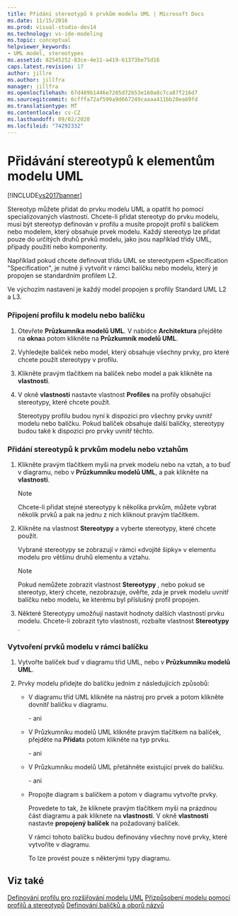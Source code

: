 ```yaml
---
title: Přidání stereotypů k prvkům modelu UML | Microsoft Docs
ms.date: 11/15/2016
ms.prod: visual-studio-dev14
ms.technology: vs-ide-modeling
ms.topic: conceptual
helpviewer_keywords:
- UML model, stereotypes
ms.assetid: 82545252-83ce-4e11-a419-61373be75d16
caps.latest.revision: 17
author: jillre
ms.author: jillfra
manager: jillfra
ms.openlocfilehash: 67d489b1446e7205d72b53e160a8c7ca87f216d7
ms.sourcegitcommit: 6cfffa72af599a9d667249caaaa411bb28ea69fd
ms.translationtype: MT
ms.contentlocale: cs-CZ
ms.lasthandoff: 09/02/2020
ms.locfileid: "74292332"
---
```

# <a name="add-stereotypes-to-uml-model-elements"></a>Přidávání stereotypů k elementům modelu UML
[!INCLUDE[vs2017banner](../includes/vs2017banner.md)]

Stereotyp můžete přidat do prvku modelu UML a opatřit ho pomocí specializovaných vlastností. Chcete-li přidat stereotyp do prvku modelu, musí být stereotyp definován v profilu a musíte propojit profil s balíčkem nebo modelem, který obsahuje prvek modelu. Každý stereotyp lze přidat pouze do určitých druhů prvků modelu, jako jsou například třídy UML, případy použití nebo komponenty.

 Například pokud chcete definovat třídu UML se stereotypem «Specification "Specification", je nutné ji vytvořit v rámci balíčku nebo modelu, který je propojen se standardním profilem L2.

 Ve výchozím nastavení je každý model propojen s profily Standard UML L2 a L3.

### <a name="to-link-a-profile-to-a-model-or-a-package"></a>Připojení profilu k modelu nebo balíčku

1. Otevřete **Průzkumníka modelů UML**. V nabídce **Architektura** přejděte na **okna**a potom klikněte na **Průzkumník modelů UML**.

2. Vyhledejte balíček nebo model, který obsahuje všechny prvky, pro které chcete použít stereotypy v profilu.

3. Klikněte pravým tlačítkem na balíček nebo model a pak klikněte na **vlastnosti**.

4. V okně **vlastnosti** nastavte vlastnost **Profiles** na profily obsahující stereotypy, které chcete použít.

     Stereotypy profilu budou nyní k dispozici pro všechny prvky uvnitř modelu nebo balíčku. Pokud balíček obsahuje další balíčky, stereotypy budou také k dispozici pro prvky uvnitř těchto.

### <a name="to-add-stereotypes-to-model-elements-or-relationships"></a>Přidání stereotypů k prvkům modelu nebo vztahům

1. Klikněte pravým tlačítkem myši na prvek modelu nebo na vztah, a to buď v diagramu, nebo v **Průzkumníku modelů UML**, a pak klikněte na **vlastnosti**.

    > [!NOTE]
    > Chcete-li přidat stejné stereotypy k několika prvkům, můžete vybrat několik prvků a pak na jednu z nich kliknout pravým tlačítkem.

2. Klikněte na vlastnost **Stereotypy** a vyberte stereotypy, které chcete použít.

     Vybrané stereotypy se zobrazují v rámci «dvojité šipky» v elementu modelu pro většinu druhů elementu a vztahu.

    > [!NOTE]
    > Pokud nemůžete zobrazit vlastnost **Stereotypy** , nebo pokud se stereotyp, který chcete, nezobrazuje, ověřte, zda je prvek modelu uvnitř balíčku nebo modelu, ke kterému byl příslušný profil propojen.

3. Některé Stereotypy umožňují nastavit hodnoty dalších vlastností prvku modelu. Chcete-li zobrazit tyto vlastnosti, rozbalte vlastnost **Stereotypy** .

### <a name="to-create-model-elements-within-a-package"></a>Vytvoření prvků modelu v rámci balíčku

1. Vytvořte balíček buď v diagramu tříd UML, nebo v **Průzkumníku modelů UML**.

2. Prvky modelu přidejte do balíčku jedním z následujících způsobů:

    - V diagramu tříd UML klikněte na nástroj pro prvek a potom klikněte dovnitř balíčku v diagramu.

         \- ani

    - V Průzkumníku modelů UML klikněte pravým tlačítkem na balíček, přejděte na **Přidat**a potom klikněte na typ prvku.

         \- ani

    - V Průzkumníku modelů UML přetáhněte existující prvek do balíčku.

         \- ani

    - Propojte diagram s balíčkem a potom v diagramu vytvořte prvky.

         Provedete to tak, že kliknete pravým tlačítkem myši na prázdnou část diagramu a pak kliknete na **vlastnosti**. V okně **vlastnosti** nastavte **propojený balíček** na požadovaný balíček.

         V rámci tohoto balíčku budou definovány všechny nové prvky, které vytvoříte v diagramu.

         To lze provést pouze s některými typy diagramu.

## <a name="see-also"></a>Viz také
 [Definování profilu pro rozšiřování modelu UML](../modeling/define-a-profile-to-extend-uml.md) [Přizpůsobení modelu pomocí profilů a stereotypů](../modeling/customize-your-model-with-profiles-and-stereotypes.md) [Definování balíčků a oborů názvů](../modeling/define-packages-and-namespaces.md)

